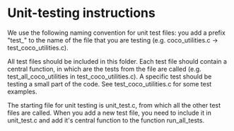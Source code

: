 # Unit-testing instructions

We use the following naming convention for unit test files: you add a prefix "test_" to the name of the file that you are testing (e.g. coco_utilities.c -> test_coco_utilities.c). 

All test files should be included in this folder. Each test file should contain a central function, in which are the tests from the file are called (e.g. test_all_coco_utilities in test_coco_utilities.c). A specific test should be testing a small part of the code. See test_coco_utilities.c for some test examples.

The starting file for unit testing is unit_test.c, from which all the other test files are called. When you add a new test file, you need to include it in unit_test.c and add it's central function to the function run_all_tests.



